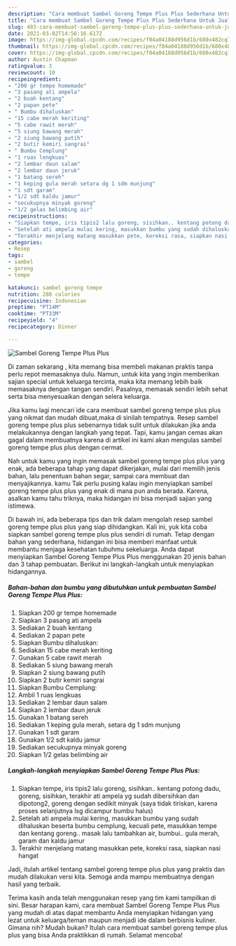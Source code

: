 ```yaml
---
description: "Cara membuat Sambel Goreng Tempe Plus Plus Sederhana Untuk Jualan"
title: "Cara membuat Sambel Goreng Tempe Plus Plus Sederhana Untuk Jualan"
slug: 403-cara-membuat-sambel-goreng-tempe-plus-plus-sederhana-untuk-jualan
date: 2021-03-02T14:56:16.617Z
image: https://img-global.cpcdn.com/recipes/f04a04188d956d1b/680x482cq70/sambel-goreng-tempe-plus-plus-foto-resep-utama.jpg
thumbnail: https://img-global.cpcdn.com/recipes/f04a04188d956d1b/680x482cq70/sambel-goreng-tempe-plus-plus-foto-resep-utama.jpg
cover: https://img-global.cpcdn.com/recipes/f04a04188d956d1b/680x482cq70/sambel-goreng-tempe-plus-plus-foto-resep-utama.jpg
author: Austin Chapman
ratingvalue: 3
reviewcount: 10
recipeingredient:
- "200 gr tempe homemade"
- "3 pasang ati ampela"
- "2 buah kentang"
- "2 papan pete"
- " Bumbu dihaluskan"
- "15 cabe merah keriting"
- "5 cabe rawit merah"
- "5 siung bawang merah"
- "2 siung bawang putih"
- "2 butir kemiri sangrai"
- " Bumbu Cemplung"
- "1 ruas lengkuas"
- "2 lembar daun salam"
- "2 lembar daun jeruk"
- "1 batang sereh"
- "1 keping gula merah setara dg 1 sdm munjung"
- "1 sdt garam"
- "1/2 sdt kaldu jamur"
- "secukupnya minyak goreng"
- "1/2 gelas belimbing air"
recipeinstructions:
- "Siapkan tempe, iris tipis2 lalu goreng, sisihkan.. kentang potong dadu, goreng, sisihkan, terakhir ati ampela yg sudah dibersihkan dan dipotong2, goreng dengan sedikit minyak (saya tidak tiriskan, karena proses selanjutnya lsg dicampur bumbu halus)"
- "Setelah ati ampela mulai kering, masukkan bumbu yang sudah dihaluskan beserta bumbu cemplung, kecuali pete, masukkan tempe dan kentang goreng.. masak lalu tambahkan air, bumbui.. gula merah, garam dan kaldu jamur"
- "Terakhir menjelang matang masukkan pete, koreksi rasa, siapkan nasi hangat"
categories:
- Resep
tags:
- sambel
- goreng
- tempe

katakunci: sambel goreng tempe 
nutrition: 288 calories
recipecuisine: Indonesian
preptime: "PT14M"
cooktime: "PT33M"
recipeyield: "4"
recipecategory: Dinner

---
```



![Sambel Goreng Tempe Plus Plus](https://img-global.cpcdn.com/recipes/f04a04188d956d1b/680x482cq70/sambel-goreng-tempe-plus-plus-foto-resep-utama.jpg)

Di zaman  sekarang , kita memang bisa membeli makanan praktis tanpa perlu repot memasaknya dulu. Namun, untuk kita yang ingin memberikan sajian special untuk keluarga tercinta, maka kita memang lebih baik memasaknya dengan tangan sendiri. Pasalnya, memasak sendiri lebih sehat serta bisa menyesuaikan dengan selera keluarga.

Jika kamu lagi mencari ide cara membuat sambel goreng tempe plus plus yang nikmat dan mudah dibuat,maka di sinilah tempatnya. Resep sambel goreng tempe plus plus  sebenarnya tidak sulit untuk dilakukan jika anda melakukannya dengan langkah yang tepat. Tapi, kamu jangan cemas akan gagal dalam membuatnya 
karena di artikel ini kami akan mengulas sambel goreng tempe plus plus dengan cermat.  



Nah untuk kamu yang ingin memasak sambel goreng tempe plus plus yang enak, ada beberapa tahap yang dapat dikerjakan, mulai dari memilih jenis bahan, lalu penentuan bahan segar, sampai cara membuat dan menyajikannya. kamu Tak perlu pusing kalau ingin menyiapkan sambel goreng tempe plus plus yang enak di mana pun anda berada. Karena, asalkan kamu  tahu triknya, maka hidangan ini bisa menjadi sajian yang istimewa.

Di bawah ini, ada beberapa tips dan trik dalam mengolah resep sambel goreng tempe plus plus yang siap dihidangkan. Kali ini, yuk kita coba siapkan sambel goreng tempe plus plus sendiri di rumah. Tetap dengan bahan yang sederhana, hidangan ini bisa memberi manfaat untuk membantu menjaga kesehatan tubuhmu sekeluarga. Anda dapat menyiapkan Sambel Goreng Tempe Plus Plus menggunakan 20 jenis bahan dan 3 tahap pembuatan. Berikut ini langkah-langkah untuk menyiapkan hidangannya.

<!--inarticleads1-->

##### Bahan-bahan dan bumbu yang dibutuhkan untuk pembuatan Sambel Goreng Tempe Plus Plus:

1. Siapkan 200 gr tempe homemade
1. Siapkan 3 pasang ati ampela
1. Sediakan 2 buah kentang
1. Sediakan 2 papan pete
1. Siapkan  Bumbu dihaluskan:
1. Sediakan 15 cabe merah keriting
1. Gunakan 5 cabe rawit merah
1. Sediakan 5 siung bawang merah
1. Siapkan 2 siung bawang putih
1. Siapkan 2 butir kemiri sangrai
1. Siapkan  Bumbu Cemplung:
1. Ambil 1 ruas lengkuas
1. Sediakan 2 lembar daun salam
1. Siapkan 2 lembar daun jeruk
1. Gunakan 1 batang sereh
1. Sediakan 1 keping gula merah, setara dg 1 sdm munjung
1. Gunakan 1 sdt garam
1. Gunakan 1/2 sdt kaldu jamur
1. Sediakan secukupnya minyak goreng
1. Siapkan 1/2 gelas belimbing air




<!--inarticleads2-->

##### Langkah-langkah menyiapkan Sambel Goreng Tempe Plus Plus:

1. Siapkan tempe, iris tipis2 lalu goreng, sisihkan.. kentang potong dadu, goreng, sisihkan, terakhir ati ampela yg sudah dibersihkan dan dipotong2, goreng dengan sedikit minyak (saya tidak tiriskan, karena proses selanjutnya lsg dicampur bumbu halus)
1. Setelah ati ampela mulai kering, masukkan bumbu yang sudah dihaluskan beserta bumbu cemplung, kecuali pete, masukkan tempe dan kentang goreng.. masak lalu tambahkan air, bumbui.. gula merah, garam dan kaldu jamur
1. Terakhir menjelang matang masukkan pete, koreksi rasa, siapkan nasi hangat




Jadi, itulah artikel tentang  sambel goreng tempe plus plus  yang praktis dan mudah dilakukan versi kita. Semoga anda mampu membuatnya dengan hasil yang terbaik. 

Terima kasih anda telah menggunakan resep yang tim kami tampilkan di sini. Besar harapan kami, cara membuat  Sambel Goreng Tempe Plus Plus yang mudah di atas dapat membantu Anda menyiapkan hidangan yang lezat untuk keluarga/teman maupun menjadi ide dalam berbisnis kuliner. Gimana nih? Mudah bukan? Itulah cara membuat sambel goreng tempe plus plus yang bisa Anda praktikkan di rumah. Selamat mencoba!

